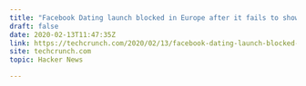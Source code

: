 ```yaml
---
title: "Facebook Dating launch blocked in Europe after it fails to show privacy workings"
draft: false
date: 2020-02-13T11:47:35Z
link: https://techcrunch.com/2020/02/13/facebook-dating-launch-blocked-in-europe-after-it-fails-to-show-privacy-workings/?utm_medium=RSS&utm_source=hune
site: techcrunch.com
topic: Hacker News  

---
```


